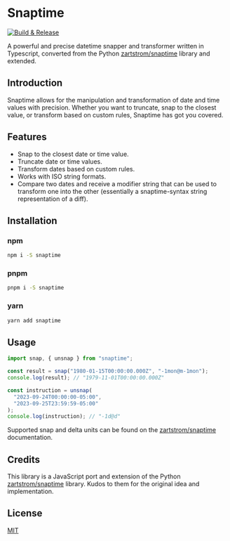 # Snaptime

[![Build & Release](https://github.com/Matthematic/snaptime/actions/workflows/release.yml/badge.svg?branch=master)](https://github.com/Matthematic/snaptime/actions/workflows/release.yml)

A powerful and precise datetime snapper and transformer written in Typescript, converted from the Python [zartstrom/snaptime](https://github.com/zartstrom/snaptime) library and extended.

## Introduction

Snaptime allows for the manipulation and transformation of date and time values with precision. Whether you want to truncate, snap to the closest value, or transform based on custom rules, Snaptime has got you covered.

## Features

- Snap to the closest date or time value.
- Truncate date or time values.
- Transform dates based on custom rules.
- Works with ISO string formats.
- Compare two dates and receive a modifier string that can be used to transform one into the other (essentially a snaptime-syntax string representation of a diff).

## Installation

### npm

```bash
npm i -S snaptime
```

### pnpm

```bash
pnpm i -S snaptime
```

### yarn

```bash
yarn add snaptime
```

## Usage

```javascript
import snap, { unsnap } from "snaptime";

const result = snap("1980-01-15T00:00:00.000Z", "-1mon@m-1mon");
console.log(result); // "1979-11-01T00:00:00.000Z"

const instruction = unsnap(
  "2023-09-24T00:00:00-05:00",
  "2023-09-25T23:59:59-05:00"
);
console.log(instruction); // "-1d@d"
```

Supported snap and delta units can be found on the [zartstrom/snaptime](https://github.com/zartstrom/snaptime) documentation.

## Credits

This library is a JavaScript port and extension of the Python [zartstrom/snaptime](https://github.com/zartstrom/snaptime) library. Kudos to them for the original idea and implementation.

## License

[MIT](LICENSE)
